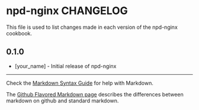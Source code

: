 npd-nginx CHANGELOG
===================

This file is used to list changes made in each version of the npd-nginx cookbook.

0.1.0
-----
- [your_name] - Initial release of npd-nginx

- - -
Check the [Markdown Syntax Guide](http://daringfireball.net/projects/markdown/syntax) for help with Markdown.

The [Github Flavored Markdown page](http://github.github.com/github-flavored-markdown/) describes the differences between markdown on github and standard markdown.

